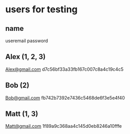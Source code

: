 # users for testing 
## name
useremail
password

## Alex (1, 2, 3)
Alex@gmail.com
d7c56bf33a33fb167c007c8a4c19c4c5

## Bob (2)
Bob@gmail.com
fb742b7392e7436c5468de6f3e5e4f40

## Matt (1, 3)
Matt@gmail.com
1f89a9c368aa4c145d0eb8246a10fffe
